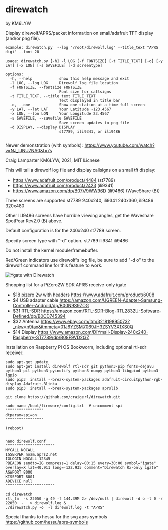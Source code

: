 # direwatch
by KM6LYW

Display direwolf/APRS/packet information on small/adafruit TFT display (and/or png file).

```
example: direwatch.py  --log "/root/direwolf.log" --title_text "APRS digi" --font 20

usage: direwatch.py [-h] -l LOG [-f FONTSIZE] [-t TITLE_TEXT] [-o] [-y LAT] [-x LON] [-s SAVEFILE] [-d screentype]

options:
  -h, --help            show this help message and exit
  -l LOG, --log LOG     Direwolf log file location
  -f FONTSIZE, --fontsize FONTSIZE
                        Font size for callsigns
  -t TITLE_TEXT, --title_text TITLE_TEXT
                        Text displayed in title bar
  -o, --one             Show one station at a time full screen
  -y LAT, --lat LAT     Your Latitude -123.4567
  -x LON, --lon LON     Your Longitude 23.4567
  -s SAVEFILE, --savefile SAVEFILE
                        Save screen updates to png file
  -d DISPLAY, --display DISPLAY
                        st7789, ili9341, or ili9486


```

Newer demonstration (with symbols):  https://www.youtube.com/watch?v=NJ_IJNU7NA0&t=7s

Craig Lamparter KM6LYW,  2021, MIT Licnese

This will tail a direwolf log file and display callsigns on a small tft display:

-  https://www.adafruit.com/product/4484   (st7789)
-  https://www.adafruit.com/product/2423   (ili9341) 
-  https://www.amazon.com/dp/B07V9WW96D  (ili9486) (WaveShare (B))

Three screens are supported st7789 240x240, ili9341 240x360, ili9486 320x480

Other ILI9486 screens have horrible viewing angles, get the Waveshare SpotPear Rev2.0 (B) above.

Default configuration is for the 240x240 st7789 screen.  

Specify screen type with "-d" option.
   st7789
   ili9341
   ili9486

Do not install the kernel module/framebuffer.

Red/Green indicators use direwolf's log file, be sure to add "-d o" to
the direwolf command line for this feature to work.


![Ygate with Direwatch](http://craiger.org/direwatch.png)


Shopping list for a PiZero2W SDR APRS receive-only igate

- $18 pizero 2w with headers https://www.adafruit.com/product/6008
- $4  USB adapter cable      https://amazon.com/UGREEN-Adapter-Samsung-Controller-Android/dp/B00N9S9Z0G
- $31 RTL-SDR                https://amazon.com/RTL-SDR-Blog-RTL2832U-Software-Defined/dp/B0CD745394
- $32 Antenna                https://www.ebay.com/itm/321819895073?_nkw=n9tax&itmmeta=01J6YZSM7069JH3ZSYV3X1XS0Q
- $14 Display                https://www.amazon.com/DIYmall-Display-240x240-Raspberry-ST7789/dp/B08F9VD2GZ



Installation on Raspberry Pi OS Bookworm, including optional rtl-sdr receiver:
```
sudo apt-get update
sudo apt-get install direwolf rtl-sdr git python3-pip fonts-dejavu python3-pil python3-pyinotify python3-numpy python3-libgpiod python3-lgpio
sudo pip3  install --break-system-packages adafruit-circuitpython-rgb-display Adafruit-Blinka
sudo pip3  install --break-system-packages aprslib

git clone https://github.com/craigerl/direwatch.git

sudo nano /boot/firmware/config.txt  # uncomment spi
"""""""""""""""""
dtparam=spi=on
"""""""""""""""""

(reboot)


nano direwolf.conf
""""""""""""""""""""""
MYCALL NOCALL
IGSERVER noam.aprs2.net
IGLOGIN NOCALL 12345
PBEACON sendto=IG compress=1 delay=00:15 every=30:00 symbol="igate" overlay=X lat=40.911 long=-122.935 comment="Direwatch Rx-only igate"
AGWPORT 8000
KISSPORT 8001
ADEVICE null
""""""""""""""""""""""

cd direwatch
rtl_fm  -s 22050 -g 49 -f 144.39M 2> /dev/null | direwolf -d o -t 0 -r 22050  -   > direwolf.log &
./direwatch.py -o  -l direwolf.log -t "APRS"

```

Special thanks to hessu for the svg aprs symbols https://github.com/hessu/aprs-symbols
